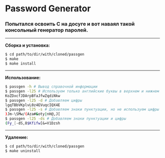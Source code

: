 # Password Generator

### Попытался освоить C на досуге и вот наваял такой консольный генератор паролей.

- - -
**Сборка и установка:**

```bash
$ cd path/to/dir/with/cloned/passgen
$ make
$ make install
```

- - -
**Использование:**

```bash
$ passgen -h # Вывод справочной информации
$ passgen -l25 # Используем только английские буквы в верхнем и нижнем регистре
KoZDxcfJDArpBfaJfwZqdiNkw
$ passgen -l25 -d # Добавляем цифры
lgqTBbVKplvL0z4EVuqcIQX4E
$ passgen -l25 -s # Добавляем знаки пунктуации, но не используем цифры
)Jm-\SMw/(Aza#&oty|nH@,J[
$ passgen -l25 -ds # Добавляем знаки пунктуации и цифры
(Fy_[-dS,8$Kfifw[&=V1Dzsh
```

- - -
**Удаление:**

```bash
$ cd path/to/dir/with/cloned/passgen
$ make uninstall
```
